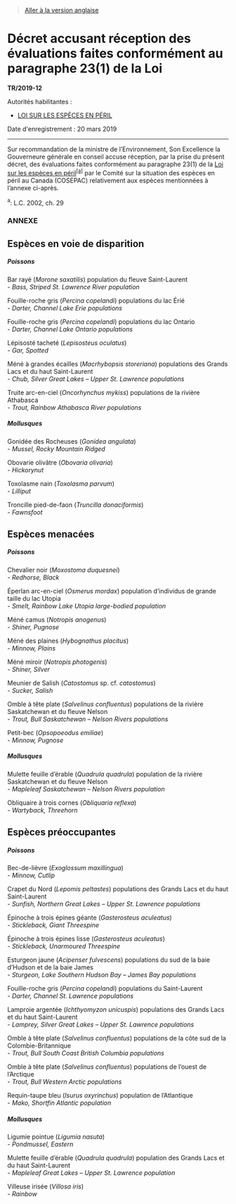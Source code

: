 > [Aller à la version anglaise](/en/Regulations/Statutory%20Instruments/2019/12.md)

# Décret accusant réception des évaluations faites conformément au paragraphe 23(1) de la Loi

**TR/2019-12**

Autorités habilitantes : 
- [LOI SUR LES ESPÈCES EN PÉRIL](/fr/Lois/Lois%20du%20Canada/2002/ch.%2029.md)

Date d'enregistrement : 20 mars 2019

----------

Sur recommandation de la ministre de l’Environnement, Son Excellence la Gouverneure générale en conseil accuse réception, par la prise du présent décret, des évaluations faites conformément au paragraphe 23(1) de la [Loi sur les espèces en péril](/fr/Lois/Lois%20du%20Canada/2002/ch.%2029.md)<sup><a href='#nbp_81000-2-3573-F_hq_22118'>[a]</a></sup> par le Comité sur la situation des espèces en péril au Canada (COSEPAC) relativement aux espèces mentionnées à l’annexe ci-après.

<a name='nbp_81000-2-3573-F_hq_22118'><sup>a</sup></a>: L.C. 2002, ch. 29<br />




### **ANNEXE** 

## Espèces en voie de disparition

##### Poissons

Bar rayé (*Morone saxatilis*) population du fleuve Saint-Laurent<br />- <i>Bass, Striped St. Lawrence River population</i>

Fouille-roche gris (*Percina copelandi*) populations du lac Érié<br />- <i>Darter, Channel Lake Erie populations</i>

Fouille-roche gris (*Percina copelandi*) populations du lac Ontario<br />- <i>Darter, Channel Lake Ontario populations</i>

Lépisosté tacheté (*Lepisosteus oculatus*)<br />- <i>Gar, Spotted</i>

Méné à grandes écailles (*Macrhybopsis storeriana*) populations des Grands Lacs et du haut Saint-Laurent<br />- <i>Chub, Silver Great Lakes – Upper St. Lawrence populations</i>

Truite arc-en-ciel (*Oncorhynchus mykiss*) populations de la rivière Athabasca<br />- <i>Trout, Rainbow Athabasca River populations</i>
##### Mollusques

Gonidée des Rocheuses (*Gonidea angulata*)<br />- <i>Mussel, Rocky Mountain Ridged</i>

Obovarie olivâtre (*Obovaria olivaria*)<br />- <i>Hickorynut</i>

Toxolasme nain (*Toxolasma parvum*)<br />- <i>Lilliput</i>

Troncille pied-de-faon (*Truncilla donaciformis*)<br />- <i>Fawnsfoot</i>

## Espèces menacées

##### Poissons

Chevalier noir (*Moxostoma duquesnei*)<br />- <i>Redhorse, Black</i>

Éperlan arc-en-ciel (*Osmerus mordax*) population d’individus de grande taille du lac Utopia<br />- <i>Smelt, Rainbow Lake Utopia large-bodied population</i>

Méné camus (*Notropis anogenus*)<br />- <i>Shiner, Pugnose</i>

Méné des plaines (*Hybognathus placitus*)<br />- <i>Minnow, Plains</i>

Méné miroir (*Notropis photogenis*)<br />- <i>Shiner, Silver</i>

Meunier de Salish (*Catostomus* sp. cf. *catostomus*)<br />- <i>Sucker, Salish</i>

Omble à tête plate (*Salvelinus confluentus*) populations de la rivière Saskatchewan et du fleuve Nelson<br />- <i>Trout, Bull Saskatchewan – Nelson Rivers populations</i>

Petit-bec (*Opsopoeodus emiliae*)<br />- <i>Minnow, Pugnose</i>
##### Mollusques

Mulette feuille d’érable (*Quadrula quadrula*) population de la rivière Saskatchewan et du fleuve Nelson<br />- <i>Mapleleaf Saskatchewan – Nelson Rivers population</i>

Obliquaire à trois cornes (*Obliquaria reflexa*)<br />- <i>Wartyback, Threehorn</i>

## Espèces préoccupantes

##### Poissons

Bec-de-lièvre (*Exoglossum maxillingua*)<br />- <i>Minnow, Cutlip</i>

Crapet du Nord (*Lepomis peltastes*) populations des Grands Lacs et du haut Saint-Laurent<br />- <i>Sunfish, Northern Great Lakes – Upper St. Lawrence populations</i>

Épinoche à trois épines géante (*Gasterosteus aculeatus*)<br />- <i>Stickleback, Giant Threespine</i>

Épinoche à trois épines lisse (*Gasterosteus aculeatus*)<br />- <i>Stickleback, Unarmoured Threespine</i>

Esturgeon jaune (*Acipenser fulvescens*) populations du sud de la baie d’Hudson et de la baie James<br />- <i>Sturgeon, Lake Southern Hudson Bay – James Bay populations</i>

Fouille-roche gris (*Percina copelandi*) populations du Saint-Laurent<br />- <i>Darter, Channel St. Lawrence populations</i>

Lamproie argentée (*Ichthyomyzon unicuspis*) populations des Grands Lacs et du haut Saint-Laurent<br />- <i>Lamprey, Silver Great Lakes – Upper St. Lawrence populations</i>

Omble à tête plate (*Salvelinus confluentus*) populations de la côte sud de la Colombie-Britannique<br />- <i>Trout, Bull South Coast British Columbia populations</i>

Omble à tête plate (*Salvelinus confluentus*) populations de l’ouest de l’Arctique<br />- <i>Trout, Bull Western Arctic populations</i>

Requin-taupe bleu (*Isurus oxyrinchus*) population de l’Atlantique<br />- <i>Mako, Shortfin Atlantic population</i>
##### Mollusques

Ligumie pointue (*Ligumia nasuta*)<br />- <i>Pondmussel, Eastern</i>

Mulette feuille d’érable (*Quadrula quadrula*) population des Grands Lacs et du haut Saint-Laurent<br />- <i>Mapleleaf Great Lakes – Upper St. Lawrence population</i>

Villeuse irisée (*Villosa iris*)<br />- <i>Rainbow</i>

